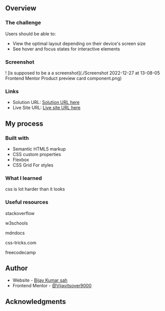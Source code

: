 ## Overview

### The challenge

Users should be able to:

- View the optimal layout depending on their device's screen size
- See hover and focus states for interactive elements

### Screenshot

!  [is supposed to be a a screenshot](./Screenshot 2022-12-27 at 13-08-05 Frontend Mentor Product preview card component.png)




### Links

- Solution URL: [Solution URL here](https://github.com/Vijayitsover9000/product-preview-card-component)
- Live Site URL: [Live site URL here](https://vijayitsover9000.github.io/product-preview-card-component/)

## My process

### Built with

- Semantic HTML5 markup
- CSS custom properties
- Flexbox
- CSS Grid
 For styles



### What I learned
css is lot harder than it looks


### Useful resources
stackoverflow

w3schools

mdndocs

css-tricks.com

freecodecamp


## Author

- Website - [Bijay Kumar sah](https://vijayitsover9000.github.io/Vijayitsover9000/)
- Frontend Mentor - [@Vijayitsover9000](https://www.frontendmentor.io/profile/yourusername)


## Acknowledgments


